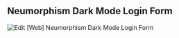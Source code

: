 ## Neumorphism Dark Mode Login Form

![Edit [Web] Neumorphism Dark Mode Login Form](../../gifs/neumorphism/dark-mode/login-form.gif)
